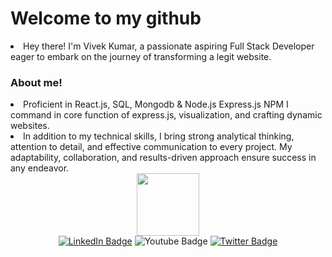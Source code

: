 <!DOCTYPE html>
<html>
  <head>
     
  </head>
  <body>
<h1>Welcome to my github</h1>
     <li style="list-style-type:"georgian">Hey there! I'm Vivek Kumar, a passionate aspiring Full Stack Developer eager to embark on the journey of transforming a legit website.</li>
    <h3>About me!</h3>
    <li>Proficient in React.js, SQL, Mongodb & Node.js Express.js NPM I command in core function of express.js, visualization, and crafting dynamic websites.</li>

  <li>
    In addition to my technical skills, I bring strong analytical thinking, attention to detail, and effective communication to every project. My adaptability, collaboration, and results-driven approach ensure success in any endeavor.
</li>
    
<div id="header" align="center">
  <img src="https://media.giphy.com/media/M9gbBd9nbDrOTu1Mqx/giphy.gif" width="100"/>
  <div id="badges">
  <a href="https://www.linkedin.com/in/vivek-kumar-640540257?utm_source=share&utm_campaign=share_via&utm_content=profile&utm_medium=android_app" target="_blank"><img src="https://img.shields.io/badge/LinkedIn-blue?style=for-the-badge&logo=linkedin&logoColor=white" alt="LinkedIn Badge"/></a>
  <img src="https://img.shields.io/badge/YouTube-red?style=for-the-badge&logo=youtube&logoColor=white" alt="Youtube Badge"/>
 <a href=" https://x.com/riyal_Vivek?t=eVrMom6E3kWWgcU1APvybQ&s=08"> <img src="https://img.shields.io/badge/Twitter-blue?style=for-the-badge&logo=twitter&logoColor=white" alt="Twitter Badge"/></a>
</div>
</div>
</body>
</html>
